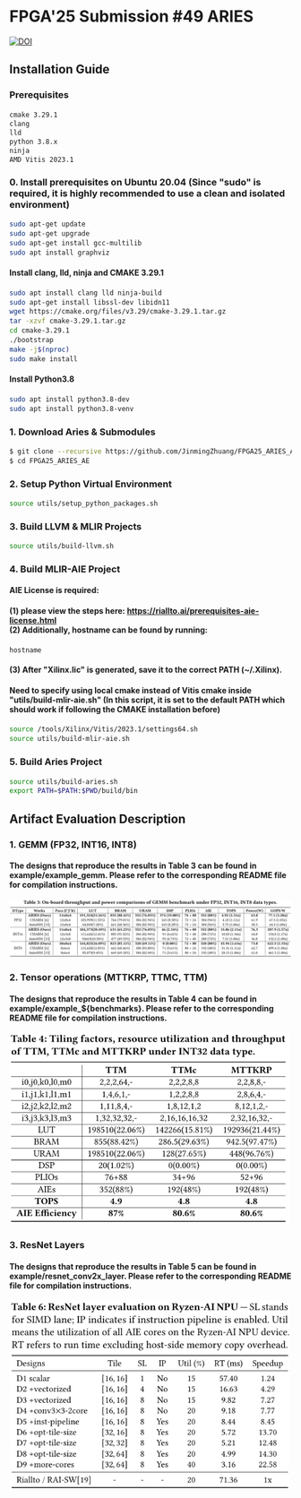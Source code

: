 # FPGA'25 Submission #49 ARIES
[![DOI](https://zenodo.org/badge/903644715.svg)](https://doi.org/10.5281/zenodo.14492668)

## Installation Guide

### Prerequisites
```
cmake 3.29.1 
clang
lld
python 3.8.x
ninja
AMD Vitis 2023.1
```
### 0. Install prerequisites on Ubuntu 20.04 (Since "sudo" is required, it is highly recommended to use a clean and isolated environment)
```sh
sudo apt-get update
sudo apt-get upgrade
sudo apt-get install gcc-multilib
sudo apt install graphviz
```
#### Install clang, lld, ninja and CMAKE 3.29.1
```sh
sudo apt install clang lld ninja-build
sudo apt-get install libssl-dev libidn11
wget https://cmake.org/files/v3.29/cmake-3.29.1.tar.gz
tar -xzvf cmake-3.29.1.tar.gz
cd cmake-3.29.1
./bootstrap
make -j$(nproc)
sudo make install
```

#### Install Python3.8
```sh
sudo apt install python3.8-dev
sudo apt install python3.8-venv
```

### 1. Download Aries & Submodules
```sh
$ git clone --recursive https://github.com/JinmingZhuang/FPGA25_ARIES_AE.git
$ cd FPGA25_ARIES_AE
```

### 2. Setup Python Virtual Environment
```sh
source utils/setup_python_packages.sh
```

### 3. Build LLVM & MLIR Projects
```sh
source utils/build-llvm.sh
```

### 4. Build MLIR-AIE Project 
#### AIE License is required: 
#### (1) please view the steps here: https://riallto.ai/prerequisites-aie-license.html <br> (2) Additionally, hostname can be found by running:<br>
```
hostname
```
#### (3) After "Xilinx.lic" is generated, save it to the correct PATH (~/.Xilinx).


#### Need to specify using local cmake instead of Vitis cmake inside "utils/build-mlir-aie.sh" (In this script, it is set to the default PATH which should work if following the CMAKE installation before)
```sh
source /tools/Xilinx/Vitis/2023.1/settings64.sh
source utils/build-mlir-aie.sh
```

### 5. Build Aries Project
```sh
source utils/build-aries.sh
export PATH=$PATH:$PWD/build/bin
```

##  Artifact Evaluation Description
### 1. GEMM (FP32, INT16, INT8)
#### The designs that reproduce the results in Table 3 can be found in example/example_gemm. Please refer to the corresponding README file for compilation instructions.
![Table 3](figures/table3.png)

### 2. Tensor operations (MTTKRP, TTMC, TTM)
#### The designs that reproduce the results in Table 4 can be found in example/example_${benchmarks}. Please refer to the corresponding README file for compilation instructions.
<img src="figures/table4.png" alt="Table 4" width="500">

### 3. ResNet Layers
#### The designs that reproduce the results in Table 5 can be found in example/resnet_conv2x_layer. Please refer to the corresponding README file for compilation instructions.
<img src="figures/table5.png" alt="Table 5" width="500">
